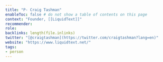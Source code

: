 ```yaml
---
title: "P- Craig Tashman"
enableToc: false # do not show a table of contents on this page
context: "Founder, [[LiquidText]]"
recommender:
role:
backlinks: length(file.inlinks) 
twitter: "[@craigtashman](https://twitter.com/craigtashman?lang=en)"
website: "https://www.liquidtext.net/"
tags:
- person
---
```


